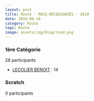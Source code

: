 ```yaml
---
layout: post
title: Route - ROCQ-RECQUIGNIES - 2019
date: 2019-08-10
category: Route
tags: Route
image: assets/img/blog/road.png
---
```


### 1ère Catégorie
28 participants
- [LECOLIER BENOIT](https://teamspecializedlille.cc/coureurs/lecolierbenoit) : 14

### Scratch
0 participants
